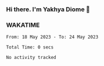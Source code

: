 ### Hi there. I'm Yakhya Diome 👋

### WAKATIME
<!--START_SECTION:waka-->

```text
From: 18 May 2023 - To: 24 May 2023

Total Time: 0 secs

No activity tracked
```

<!--END_SECTION:waka-->
